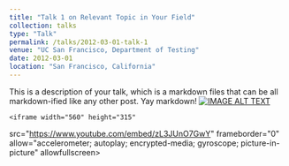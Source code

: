 ```yaml
---
title: "Talk 1 on Relevant Topic in Your Field"
collection: talks
type: "Talk"
permalink: /talks/2012-03-01-talk-1
venue: "UC San Francisco, Department of Testing"
date: 2012-03-01
location: "San Francisco, California"
---
```


This is a description of your talk, which is a markdown files that can be all markdown-ified like any other post. Yay markdown!
[![IMAGE ALT TEXT](http://img.youtube.com/vi/zL3JUnO7GwY/0.jpg)](http://www.youtube.com/watch?v=zL3JUnO7GwY "Cosmic Cast: Linking meteorites to potential asteroid parent bodies")

    <iframe width="560" height="315"
src="https://www.youtube.com/embed/zL3JUnO7GwY" 
frameborder="0" 
allow="accelerometer; autoplay; encrypted-media; gyroscope; picture-in-picture" 
allowfullscreen></iframe>